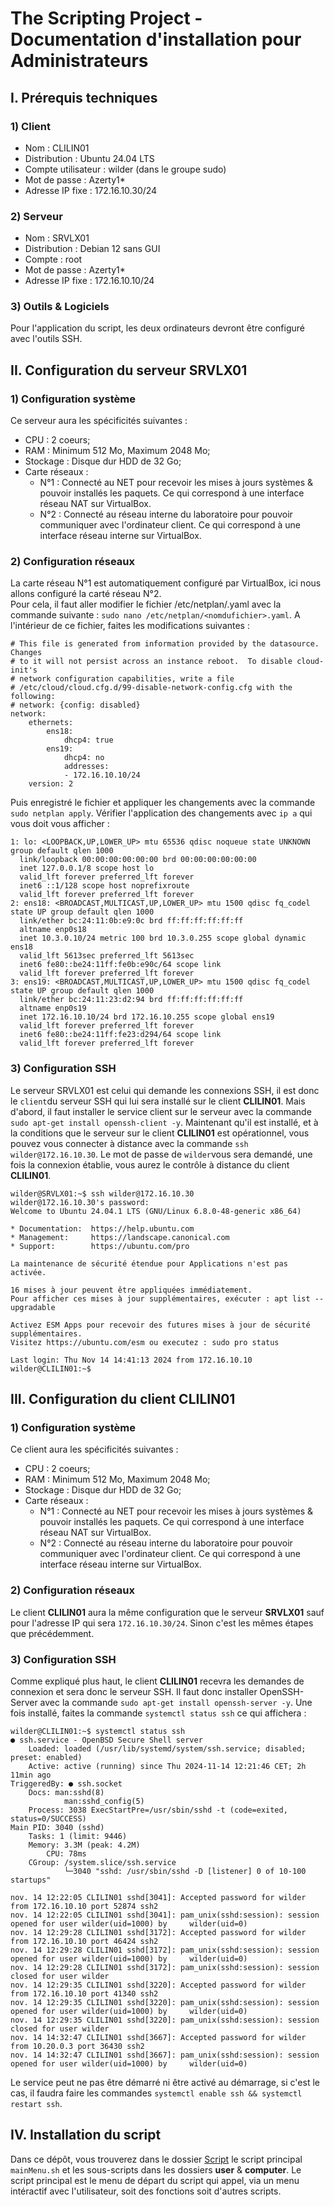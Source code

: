 # The Scripting Project - Documentation d'installation pour Administrateurs

## I. Prérequis techniques

### 1) Client

- Nom : CLILIN01
- Distribution : Ubuntu 24.04 LTS
- Compte utilisateur : wilder (dans le groupe sudo)
- Mot de passe : Azerty1*
- Adresse IP fixe : 172.16.10.30/24

### 2) Serveur

- Nom : SRVLX01
- Distribution : Debian 12 sans GUI
- Compte : root
- Mot de passe : Azerty1*
- Adresse IP fixe : 172.16.10.10/24

### 3) Outils & Logiciels

Pour l'application du script, les deux ordinateurs devront être configuré avec l'outils SSH.

## II. Configuration du serveur SRVLX01

### 1) Configuration système

Ce serveur aura les spécificités suivantes :
- CPU : 2 coeurs;
- RAM : Minimum 512 Mo, Maximum 2048 Mo;
- Stockage : Disque dur HDD de 32 Go;
- Carte réseaux :
  - N°1 : Connecté au NET pour recevoir les mises à jours systèmes & pouvoir installés les paquets. Ce qui correspond à une interface réseau NAT sur VirtualBox.
  - N°2 : Connecté au réseau interne du laboratoire pour pouvoir communiquer avec l'ordinateur client. Ce qui correspond à une interface réseau interne sur VirtualBox.

### 2) Configuration réseaux

La carte réseau N°1 est automatiquement configuré par VirtualBox, ici nous allons configuré la carté réseau N°2.  
Pour cela, il faut aller modifier le fichier /etc/netplan/<nomdufichier>.yaml avec la commande suivante : `sudo nano /etc/netplan/<nomdufichier>.yaml`. A l'intérieur de ce fichier, faites les modifications suivantes :
```
# This file is generated from information provided by the datasource.  Changes
# to it will not persist across an instance reboot.  To disable cloud-init's
# network configuration capabilities, write a file
# /etc/cloud/cloud.cfg.d/99-disable-network-config.cfg with the following:
# network: {config: disabled}
network:
    ethernets:
        ens18:
            dhcp4: true
        ens19:
            dhcp4: no
            addresses:
            - 172.16.10.10/24
    version: 2
```
Puis enregistré le fichier et appliquer les changements avec la commande `sudo netplan apply`. Vérifier l'application des changements avec `ip a` qui vous doit vous afficher :
```
1: lo: <LOOPBACK,UP,LOWER_UP> mtu 65536 qdisc noqueue state UNKNOWN group default qlen 1000
  link/loopback 00:00:00:00:00:00 brd 00:00:00:00:00:00
  inet 127.0.0.1/8 scope host lo
  valid_lft forever preferred_lft forever
  inet6 ::1/128 scope host noprefixroute
  valid_lft forever preferred_lft forever
2: ens18: <BROADCAST,MULTICAST,UP,LOWER_UP> mtu 1500 qdisc fq_codel state UP group default qlen 1000
  link/ether bc:24:11:0b:e9:0c brd ff:ff:ff:ff:ff:ff
  altname enp0s18
  inet 10.3.0.10/24 metric 100 brd 10.3.0.255 scope global dynamic ens18
  valid_lft 5613sec preferred_lft 5613sec
  inet6 fe80::be24:11ff:fe0b:e90c/64 scope link
  valid_lft forever preferred_lft forever
3: ens19: <BROADCAST,MULTICAST,UP,LOWER_UP> mtu 1500 qdisc fq_codel state UP group default qlen 1000
  link/ether bc:24:11:23:d2:94 brd ff:ff:ff:ff:ff:ff
  altname enp0s19
  inet 172.16.10.10/24 brd 172.16.10.255 scope global ens19
  valid_lft forever preferred_lft forever
  inet6 fe80::be24:11ff:fe23:d294/64 scope link
  valid_lft forever preferred_lft forever
```

### 3) Configuration SSH

Le serveur SRVLX01 est celui qui demande les connexions SSH, il est donc le `client`du serveur SSH qui lui sera installé sur le client **CLILIN01**. Mais d'abord, il faut installer le service client sur le serveur avec la commande `sudo apt-get install openssh-client -y`. Maintenant qu'il est installé, et à la conditions que le serveur sur le client **CLILIN01** est opérationnel, vous pouvez vous connecter à distance avec la commande `ssh wilder@172.16.10.30`. Le mot de passe de `wilder`vous sera demandé, une fois la connexion établie, vous aurez le contrôle à distance du client **CLILIN01**.
```
wilder@SRVLX01:~$ ssh wilder@172.16.10.30
wilder@172.16.10.30's password:
Welcome to Ubuntu 24.04.1 LTS (GNU/Linux 6.8.0-48-generic x86_64)

* Documentation:  https://help.ubuntu.com
* Management:     https://landscape.canonical.com
* Support:        https://ubuntu.com/pro

La maintenance de sécurité étendue pour Applications n'est pas activée.

16 mises à jour peuvent être appliquées immédiatement.
Pour afficher ces mises à jour supplémentaires, exécuter : apt list --upgradable

Activez ESM Apps pour recevoir des futures mises à jour de sécurité supplémentaires.
Visitez https://ubuntu.com/esm ou executez : sudo pro status

Last login: Thu Nov 14 14:41:13 2024 from 172.16.10.10
wilder@CLILIN01:~$
```

## III. Configuration du client CLILIN01

### 1) Configuration système

Ce client aura les spécificités suivantes :
- CPU : 2 coeurs;
- RAM : Minimum 512 Mo, Maximum 2048 Mo;
- Stockage : Disque dur HDD de 32 Go;
- Carte réseaux :
  - N°1 : Connecté au NET pour recevoir les mises à jours systèmes & pouvoir installés les paquets. Ce qui correspond à une interface réseau NAT sur VirtualBox.
  - N°2 : Connecté au réseau interne du laboratoire pour pouvoir communiquer avec l'ordinateur client. Ce qui correspond à une interface réseau interne sur VirtualBox.

### 2) Configuration réseaux

Le client **CLILIN01** aura la même configuration que le serveur **SRVLX01** sauf pour l'adresse IP qui sera `172.16.10.30/24`. Sinon c'est les mêmes étapes que précédemment.

### 3) Configuration SSH

Comme expliqué plus haut, le client **CLILIN01** recevra les demandes de connexion et sera donc le serveur SSH. Il faut donc installer OpenSSH-Server avec la commande `sudo apt-get install openssh-server -y`. Une fois installé, faites la commande `systemctl status ssh` ce qui affichera :
```
wilder@CLILIN01:~$ systemctl status ssh
● ssh.service - OpenBSD Secure Shell server
    Loaded: loaded (/usr/lib/systemd/system/ssh.service; disabled; preset: enabled)
    Active: active (running) since Thu 2024-11-14 12:21:46 CET; 2h 11min ago
TriggeredBy: ● ssh.socket
    Docs: man:sshd(8)
            man:sshd_config(5)
    Process: 3038 ExecStartPre=/usr/sbin/sshd -t (code=exited, status=0/SUCCESS)
Main PID: 3040 (sshd)
    Tasks: 1 (limit: 9446)
    Memory: 3.3M (peak: 4.2M)
        CPU: 78ms
    CGroup: /system.slice/ssh.service
            └─3040 "sshd: /usr/sbin/sshd -D [listener] 0 of 10-100 startups"

nov. 14 12:22:05 CLILIN01 sshd[3041]: Accepted password for wilder from 172.16.10.10 port 52874 ssh2
nov. 14 12:22:05 CLILIN01 sshd[3041]: pam_unix(sshd:session): session opened for user wilder(uid=1000) by     wilder(uid=0)
nov. 14 12:29:28 CLILIN01 sshd[3172]: Accepted password for wilder from 172.16.10.10 port 46424 ssh2
nov. 14 12:29:28 CLILIN01 sshd[3172]: pam_unix(sshd:session): session opened for user wilder(uid=1000) by     wilder(uid=0)
nov. 14 12:29:28 CLILIN01 sshd[3172]: pam_unix(sshd:session): session closed for user wilder
nov. 14 12:29:35 CLILIN01 sshd[3220]: Accepted password for wilder from 172.16.10.10 port 41340 ssh2
nov. 14 12:29:35 CLILIN01 sshd[3220]: pam_unix(sshd:session): session opened for user wilder(uid=1000) by     wilder(uid=0)
nov. 14 12:29:35 CLILIN01 sshd[3220]: pam_unix(sshd:session): session closed for user wilder
nov. 14 14:32:47 CLILIN01 sshd[3667]: Accepted password for wilder from 10.20.0.3 port 36430 ssh2
nov. 14 14:32:47 CLILIN01 sshd[3667]: pam_unix(sshd:session): session opened for user wilder(uid=1000) by     wilder(uid=0)
```
Le service peut ne pas être démarré ni être activé au démarrage, si c'est le cas, il faudra faire les commandes `systemctl enable ssh && systemctl restart ssh`.

## IV. Installation du script
Dans ce dépôt, vous trouverez dans le dossier [Script](https://github.com/Mirhazka/TheScriptingProject/tree/e6577aead3f5328b820f33959231b882e64c09a3/Script) le script principal `mainMenu.sh` et les sous-scripts dans les dossiers **user** & **computer**. Le script principal est le menu de départ du script qui appel, via un menu intéractif avec l'utilisateur, soit des fonctions soit d'autres scripts.
